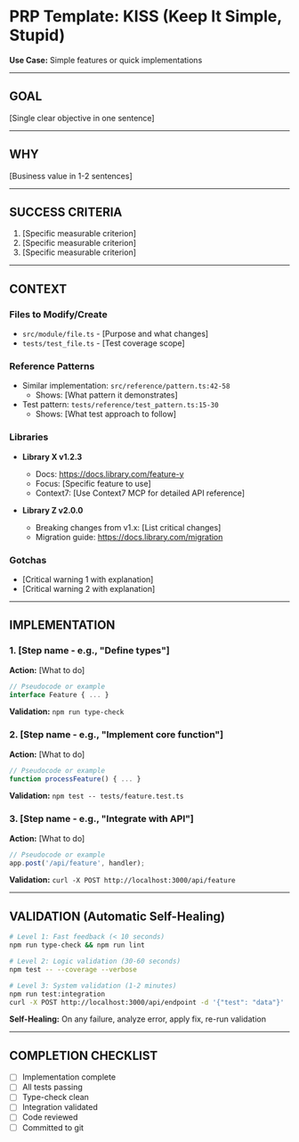# PRP Template: KISS (Keep It Simple, Stupid)

**Use Case:** Simple features or quick implementations

---

## GOAL
[Single clear objective in one sentence]

---

## WHY
[Business value in 1-2 sentences]

---

## SUCCESS CRITERIA
1. [Specific measurable criterion]
2. [Specific measurable criterion]
3. [Specific measurable criterion]

---

## CONTEXT

### Files to Modify/Create
- `src/module/file.ts` - [Purpose and what changes]
- `tests/test_file.ts` - [Test coverage scope]

### Reference Patterns
- Similar implementation: `src/reference/pattern.ts:42-58`
  - Shows: [What pattern it demonstrates]
- Test pattern: `tests/reference/test_pattern.ts:15-30`
  - Shows: [What test approach to follow]

### Libraries
- **Library X v1.2.3**
  - Docs: https://docs.library.com/feature-y
  - Focus: [Specific feature to use]
  - Context7: [Use Context7 MCP for detailed API reference]

- **Library Z v2.0.0**
  - Breaking changes from v1.x: [List critical changes]
  - Migration guide: https://docs.library.com/migration

### Gotchas
- [Critical warning 1 with explanation]
- [Critical warning 2 with explanation]

---

## IMPLEMENTATION

### 1. [Step name - e.g., "Define types"]
**Action:** [What to do]
```typescript
// Pseudocode or example
interface Feature { ... }
```
**Validation:** `npm run type-check`

### 2. [Step name - e.g., "Implement core function"]
**Action:** [What to do]
```typescript
// Pseudocode or example
function processFeature() { ... }
```
**Validation:** `npm test -- tests/feature.test.ts`

### 3. [Step name - e.g., "Integrate with API"]
**Action:** [What to do]
```typescript
// Pseudocode or example
app.post('/api/feature', handler);
```
**Validation:** `curl -X POST http://localhost:3000/api/feature`

---

## VALIDATION (Automatic Self-Healing)

```bash
# Level 1: Fast feedback (< 10 seconds)
npm run type-check && npm run lint

# Level 2: Logic validation (30-60 seconds)
npm test -- --coverage --verbose

# Level 3: System validation (1-2 minutes)
npm run test:integration
curl -X POST http://localhost:3000/api/endpoint -d '{"test": "data"}'
```

**Self-Healing:** On any failure, analyze error, apply fix, re-run validation

---

## COMPLETION CHECKLIST
- [ ] Implementation complete
- [ ] All tests passing
- [ ] Type-check clean
- [ ] Integration validated
- [ ] Code reviewed
- [ ] Committed to git
